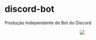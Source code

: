 # discord-bot
Produção Independente de Bot do Discord

<p align = "center">
  <img src="https://thumbs2.imgbox.com/ae/0f/fKsJ6lsW_t.jpg" widht= "700px" />
</p>
